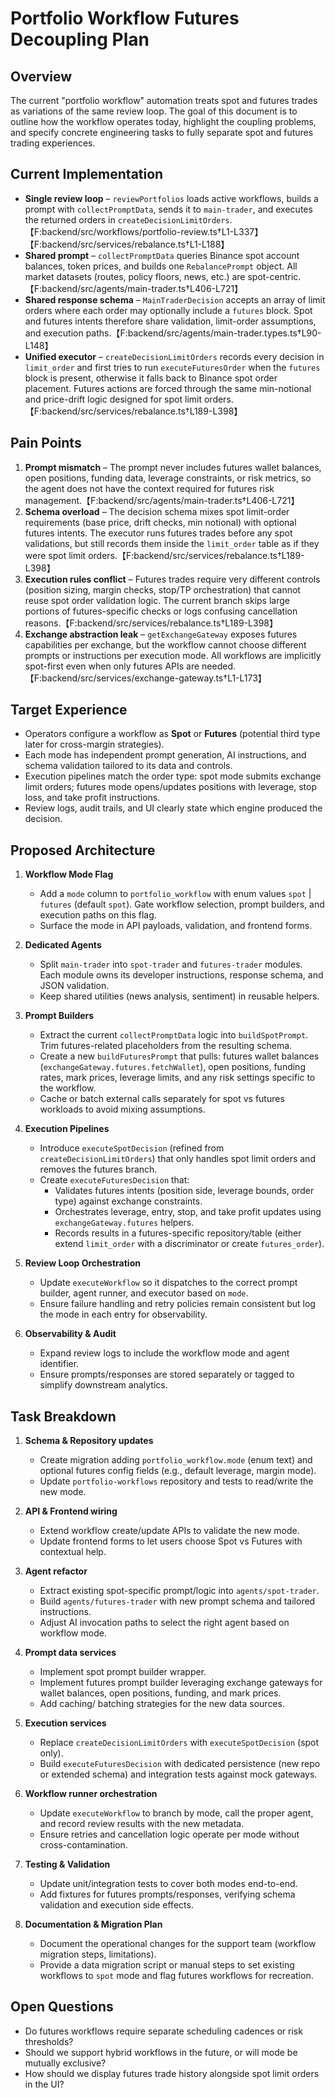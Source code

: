 # Portfolio Workflow Futures Decoupling Plan

## Overview
The current "portfolio workflow" automation treats spot and futures trades as variations of the same review loop. The goal of this document is to outline how the workflow operates today, highlight the coupling problems, and specify concrete engineering tasks to fully separate spot and futures trading experiences.

## Current Implementation
- **Single review loop** – `reviewPortfolios` loads active workflows, builds a prompt with `collectPromptData`, sends it to `main-trader`, and executes the returned orders in `createDecisionLimitOrders`.【F:backend/src/workflows/portfolio-review.ts†L1-L337】【F:backend/src/services/rebalance.ts†L1-L188】
- **Shared prompt** – `collectPromptData` queries Binance spot account balances, token prices, and builds one `RebalancePrompt` object. All market datasets (routes, policy floors, news, etc.) are spot-centric.【F:backend/src/agents/main-trader.ts†L406-L721】
- **Shared response schema** – `MainTraderDecision` accepts an array of limit orders where each order may optionally include a `futures` block. Spot and futures intents therefore share validation, limit-order assumptions, and execution paths.【F:backend/src/agents/main-trader.types.ts†L90-L148】
- **Unified executor** – `createDecisionLimitOrders` records every decision in `limit_order` and first tries to run `executeFuturesOrder` when the `futures` block is present, otherwise it falls back to Binance spot order placement. Futures actions are forced through the same min-notional and price-drift logic designed for spot limit orders.【F:backend/src/services/rebalance.ts†L189-L398】

## Pain Points
1. **Prompt mismatch** – The prompt never includes futures wallet balances, open positions, funding data, leverage constraints, or risk metrics, so the agent does not have the context required for futures risk management.【F:backend/src/agents/main-trader.ts†L406-L721】
2. **Schema overload** – The decision schema mixes spot limit-order requirements (base price, drift checks, min notional) with optional futures intents. The executor runs futures trades before any spot validations, but still records them inside the `limit_order` table as if they were spot limit orders.【F:backend/src/services/rebalance.ts†L189-L398】
3. **Execution rules conflict** – Futures trades require very different controls (position sizing, margin checks, stop/TP orchestration) that cannot reuse spot order validation logic. The current branch skips large portions of futures-specific checks or logs confusing cancellation reasons.【F:backend/src/services/rebalance.ts†L189-L398】
4. **Exchange abstraction leak** – `getExchangeGateway` exposes futures capabilities per exchange, but the workflow cannot choose different prompts or instructions per execution mode. All workflows are implicitly spot-first even when only futures APIs are needed.【F:backend/src/services/exchange-gateway.ts†L1-L173】

## Target Experience
- Operators configure a workflow as **Spot** or **Futures** (potential third type later for cross-margin strategies).
- Each mode has independent prompt generation, AI instructions, and schema validation tailored to its data and controls.
- Execution pipelines match the order type: spot mode submits exchange limit orders; futures mode opens/updates positions with leverage, stop loss, and take profit instructions.
- Review logs, audit trails, and UI clearly state which engine produced the decision.

## Proposed Architecture
1. **Workflow Mode Flag**
   - Add a `mode` column to `portfolio_workflow` with enum values `spot` | `futures` (default `spot`). Gate workflow selection, prompt builders, and execution paths on this flag.
   - Surface the mode in API payloads, validation, and frontend forms.

2. **Dedicated Agents**
   - Split `main-trader` into `spot-trader` and `futures-trader` modules. Each module owns its developer instructions, response schema, and JSON validation.
   - Keep shared utilities (news analysis, sentiment) in reusable helpers.

3. **Prompt Builders**
   - Extract the current `collectPromptData` logic into `buildSpotPrompt`. Trim futures-related placeholders from the resulting schema.
   - Create a new `buildFuturesPrompt` that pulls: futures wallet balances (`exchangeGateway.futures.fetchWallet`), open positions, funding rates, mark prices, leverage limits, and any risk settings specific to the workflow.
   - Cache or batch external calls separately for spot vs futures workloads to avoid mixing assumptions.

4. **Execution Pipelines**
   - Introduce `executeSpotDecision` (refined from `createDecisionLimitOrders`) that only handles spot limit orders and removes the futures branch.
   - Create `executeFuturesDecision` that:
     - Validates futures intents (position side, leverage bounds, order type) against exchange constraints.
     - Orchestrates leverage, entry, stop, and take profit updates using `exchangeGateway.futures` helpers.
     - Records results in a futures-specific repository/table (either extend `limit_order` with a discriminator or create `futures_order`).

5. **Review Loop Orchestration**
   - Update `executeWorkflow` so it dispatches to the correct prompt builder, agent runner, and executor based on `mode`.
   - Ensure failure handling and retry policies remain consistent but log the mode in each entry for observability.

6. **Observability & Audit**
   - Expand review logs to include the workflow mode and agent identifier.
   - Ensure prompts/responses are stored separately or tagged to simplify downstream analytics.

## Task Breakdown
1. **Schema & Repository updates**
   - Create migration adding `portfolio_workflow.mode` (enum text) and optional futures config fields (e.g., default leverage, margin mode).
   - Update `portfolio-workflows` repository and tests to read/write the new mode.

2. **API & Frontend wiring**
   - Extend workflow create/update APIs to validate the new mode.
   - Update frontend forms to let users choose Spot vs Futures with contextual help.

3. **Agent refactor**
   - Extract existing spot-specific prompt/logic into `agents/spot-trader`.
   - Build `agents/futures-trader` with new prompt schema and tailored instructions.
   - Adjust AI invocation paths to select the right agent based on workflow mode.

4. **Prompt data services**
   - Implement spot prompt builder wrapper.
   - Implement futures prompt builder leveraging exchange gateways for wallet balances, open positions, funding, and mark prices.
   - Add caching/ batching strategies for the new data sources.

5. **Execution services**
   - Replace `createDecisionLimitOrders` with `executeSpotDecision` (spot only).
   - Build `executeFuturesDecision` with dedicated persistence (new repo or extended schema) and integration tests against mock gateways.

6. **Workflow runner orchestration**
   - Update `executeWorkflow` to branch by mode, call the proper agent, and record review results with the new metadata.
   - Ensure retries and cancellation logic operate per mode without cross-contamination.

7. **Testing & Validation**
   - Update unit/integration tests to cover both modes end-to-end.
   - Add fixtures for futures prompts/responses, verifying schema validation and execution side effects.

8. **Documentation & Migration Plan**
   - Document the operational changes for the support team (workflow migration steps, limitations).
   - Provide a data migration script or manual steps to set existing workflows to `spot` mode and flag futures workflows for recreation.

## Open Questions
- Do futures workflows require separate scheduling cadences or risk thresholds?
- Should we support hybrid workflows in the future, or will mode be mutually exclusive?
- How should we display futures trade history alongside spot limit orders in the UI?

